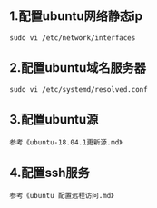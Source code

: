 ## 1.配置ubuntu网络静态ip
    sudo vi /etc/network/interfaces
## 2.配置ubuntu域名服务器
    sudo vi /etc/systemd/resolved.conf
## 3.配置ubuntu源
    参考《ubuntu-18.04.1更新源.md》
## 4.配置ssh服务
    参考《ubuntu 配置远程访问.md》
